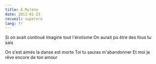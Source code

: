 ```yaml
---
title: À Mylène
date: 2011-01-23
recueil: superero
lang: fr
---
```


Si on avait continué
Imagine tout l'érotisme
On aurait pu être des fous tu sais

On s'est aimés la danse est morte
Toi tu sauras m'abandonner
Et moi je rêve encore de ton amour
